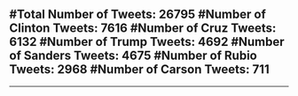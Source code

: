 #Total Number of Tweets: 26795 
#Number of Clinton Tweets: 7616
#Number of Cruz Tweets: 6132
#Number of Trump Tweets: 4692
#Number of Sanders Tweets: 4675
#Number of Rubio Tweets: 2968
#Number of Carson Tweets: 711
---
---
